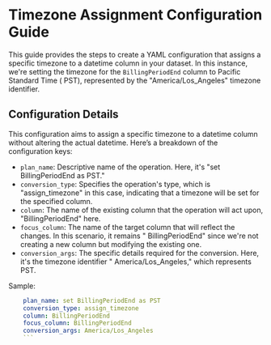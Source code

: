 # Timezone Assignment Configuration Guide

This guide provides the steps to create a YAML configuration that assigns a specific timezone to a datetime column in
your dataset. In this instance, we're setting the timezone for the `BillingPeriodEnd` column to Pacific Standard Time (
PST), represented by the "America/Los_Angeles" timezone identifier.

## Configuration Details

This configuration aims to assign a specific timezone to a datetime column without altering the actual datetime. Here’s
a breakdown of the configuration keys:

- `plan_name`: Descriptive name of the operation. Here, it's "set BillingPeriodEnd as PST."
- `conversion_type`: Specifies the operation's type, which is "assign_timezone" in this case, indicating that a timezone
  will be set for the specified column.
- `column`: The name of the existing column that the operation will act upon, "BillingPeriodEnd" here.
- `focus_column`: The name of the target column that will reflect the changes. In this scenario, it remains "
  BillingPeriodEnd" since we're not creating a new column but modifying the existing one.
- `conversion_args`: The specific details required for the conversion. Here, it's the timezone identifier "
  America/Los_Angeles," which represents PST.

Sample:

```yaml
    plan_name: set BillingPeriodEnd as PST
    conversion_type: assign_timezone
    column: BillingPeriodEnd
    focus_column: BillingPeriodEnd
    conversion_args: America/Los_Angeles
    ```
